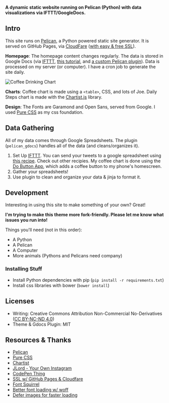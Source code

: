 **A dynamic static website running on Pelican (Python) with data visualizations via IFTTT/GoogleDocs.**

## Intro

This site runs on [Pelican](http://docs.getpelican.com), a Python powered static site generator. It is served on GitHub Pages, via [CloudFare](https://www.cloudflare.com/) ([with easy & free SSL](https://sheharyar.me/blog/free-ssl-for-github-pages-with-custom-domains/)).

**Homepage**: The homepage content changes regularly. The data is stored in Google Docs (via [IFTTT](http://ifttt.com), [this tutorial](http://jlord.us/blog/your-own-instagram.html), and [a custom Pelican plugin](https://github.com/joehand/joeahand/tree/master/plugins/pelican_gdocs)). Data is processed on my server (or computer). I have a cron job to generate the site daily.

![Coffee Drinking Chart](https://dl.dropboxusercontent.com/u/34000599/imgs/coffee_chart.png "Coffee Drinking")

**Charts**: Coffee chart is made using a `<table>`, CSS, and lots of Joe. Daily Steps chart is made with the [Chartist.js](http://gionkunz.github.io/chartist-js/index.html) library.

**Design**: The Fonts are Garamond and Open Sans, served from Google. I used [Pure CSS](http://purecss.io/layouts/) as my css foundation.

## Data Gathering

All of my data comes through Google Spreadsheets. The plugin (`pelican_gdocs`) handles all of the data (and cleans/organizes it).

1. Set Up [IFTTT](http://ifttt.com). You can send your tweets to a google spreadsheet using [this recipe](https://ifttt.com/recipes/112226-save-your-tweets-in-a-google-spreadsheet). Check out other recipies. My coffee chart is done using the [Do Button App](https://ifttt.com/products/do/button), which adds a coffee button to my phone's homescreen.
2. Gather your spreadsheets!
3. Use plugin to clean and organize your data & jinja to format it. 

## Development

Interesting in using this site to make something of your own? Great!

**I'm trying to make this theme more fork-friendly. Please let me know what issues you run into!**

Things you'll need (not in this order):

* A Python
* A Pelican
* A Computer
* More animals (Pythons and Pelicans need company)

### Installing Stuff

* Install Python dependencies with pip (`pip install -r requirements.txt`)
* Install css libraries with bower (`bower install`)

## Licenses

* Writing: Creative Commons Attribution Non-Commercial No-Derivatives ([CC BY-NC-ND 4.0](http://creativecommons.org/licenses/by-nc-nd/4.0/)) 
* Theme & Gdocs Plugin: MIT

## Resources & Thanks

* [Pelican](http://docs.getpelican.com)
* [Pure CSS](http://purecss.io/)
* [Chartist](http://gionkunz.github.io/chartist-js/index.html)
* [JLord - Your Own Instagram](http://jlord.us/blog/your-own-instagram.html)
* [CodePen Thing](http://codepen.io/hackthevoid/pen/AIoba/)
* [SSL w/ GitHub Pages & Cloudfare](https://sheharyar.me/blog/free-ssl-for-github-pages-with-custom-domains/)
* [Font Squirrel](http://www.fontsquirrel.com/)
* [Better font loading w/ woff](http://bdadam.com/blog/better-webfont-loading-with-localstorage-and-woff2.html)
* [Defer images for faster loading](https://varvy.com/pagespeed/defer-images.html)


